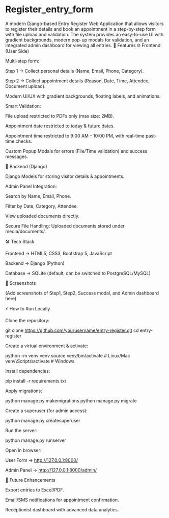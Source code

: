 # Register_entry_form
A modern Django-based Entry Register Web Application that allows visitors to register their details and book an appointment in a step-by-step form with file upload and validation. The system provides an easy-to-use UI with gradient backgrounds, modern pop-up modals for validation, and an integrated admin dashboard for viewing all entries. 🚀 Features 🌐 Frontend (User Side)

Multi-step form:

Step 1 → Collect personal details (Name, Email, Phone, Category).

Step 2 → Collect appointment details (Reason, Date, Time, Attendee, Document upload).

Modern UI/UX with gradient backgrounds, floating labels, and animations.

Smart Validation:

File upload restricted to PDFs only (max size: 2MB).

Appointment date restricted to today & future dates.

Appointment time restricted to 9:00 AM – 10:00 PM, with real-time past-time checks.

Custom Popup Modals for errors (File/Time validation) and success messages.

🔐 Backend (Django)

Django Models for storing visitor details & appointments.

Admin Panel Integration:

Search by Name, Email, Phone.

Filter by Date, Category, Attendee.

View uploaded documents directly.

Secure File Handling: Uploaded documents stored under media/documents/.

🛠️ Tech Stack

Frontend → HTML5, CSS3, Bootstrap 5, JavaScript

Backend → Django (Python)

Database → SQLite (default, can be switched to PostgreSQL/MySQL)

📸 Screenshots

(Add screenshots of Step1, Step2, Success modal, and Admin dashboard here)

⚡ How to Run Locally

Clone the repository:

git clone https://github.com/yourusername/entry-register.git cd entry-register

Create a virtual environment & activate:

python -m venv venv source venv/bin/activate # Linux/Mac venv\Scripts\activate # Windows

Install dependencies:

pip install -r requirements.txt

Apply migrations:

python manage.py makemigrations python manage.py migrate

Create a superuser (for admin access):

python manage.py createsuperuser

Run the server:

python manage.py runserver

Open in browser:

User Form → http://127.0.0.1:8000/

Admin Panel → http://127.0.0.1:8000/admin/

📌 Future Enhancements

Export entries to Excel/PDF.

Email/SMS notifications for appointment confirmation.

Receptionist dashboard with advanced data analytics.
